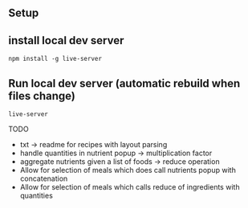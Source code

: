 
## Setup




## install local dev server

```
npm install -g live-server
```

## Run local dev server (automatic rebuild when files change)

```
live-server
```


TODO
- txt -> readme for recipes with layout parsing
- handle quantities in nutrient popup -> multiplication factor
- aggregate nutrients given a list of foods -> reduce operation
- Allow for selection of meals which does call nutrients popup with concatenation 
- Allow for selection of meals which calls reduce of ingredients with quantities